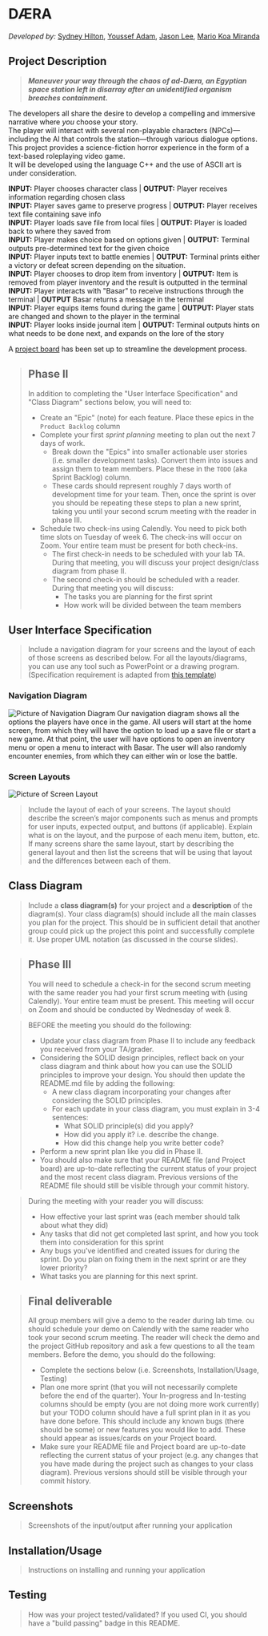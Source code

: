# DÆRA
 
_Developed by:_ [Sydney Hilton](https://github.com/Sydnyepie), [Youssef Adam](https://github.com/atxm), [Jason Lee](https://github.com/jalee314), [Mario Koa Miranda](https://github.com/KoaMiranda)  

## Project Description
 > **_Maneuver your way through the chaos of ad-Dæra, an Egyptian space station left in disarray after an unidentified organism breaches containment._**

The developers all share the desire to develop a compelling and immersive narrative where _you_ choose your story.  
The player will interact with several non-playable characters (NPCs)—including the AI that controls the station—through various dialogue options.
This project provides a science-fiction horror experience in the form of a text-based roleplaying video game.  
It will be developed using the language C++ and the use of ASCII art is under consideration. <br/> 

**INPUT:** Player chooses character class | **OUTPUT:** Player receives information regarding chosen class <br/>
**INPUT:** Player saves game to preserve progress | **OUTPUT:** Player receives text file containing save info <br/>
**INPUT:** Player loads save file from local files | **OUTPUT:** Player is loaded back to where they saved from <br/>
**INPUT:** Player makes choice based on options given | **OUTPUT:** Terminal outputs pre-determined text for the given choice <br/>
**INPUT:** Player inputs text to battle enemies | **OUTPUT:** Terminal prints either a victory or defeat screen depending on the situation. <br/>
**INPUT:** Player chooses to drop item from inventory | **OUTPUT:** Item is removed from player inventory and the result is outputted in the terminal <br/>
**INPUT:** Player interacts with "Basar" to receive instructions through the terminal | **OUTPUT** Basar returns a message in the terminal <br/>
**INPUT:** Player equips items found during the game | **OUTPUT:** Player stats are changed and shown to the player in the terminal <br/>
**INPUT:** Player looks inside journal item | **OUTPUT:** Terminal outputs hints on what needs to be done next, and expands on the lore of the story <br/>


A [project board](https://github.com/orgs/cs100/projects/314/views/1) has been set up to streamline the development process.
 > ## Phase II
 > In addition to completing the "User Interface Specification" and "Class Diagram" sections below, you will need to:
 > * Create an "Epic" (note) for each feature. Place these epics in the `Product Backlog` column
 > * Complete your first *sprint planning* meeting to plan out the next 7 days of work.
 >   * Break down the "Epics" into smaller actionable user stories (i.e. smaller development tasks). Convert them into issues and assign them to team members. Place these in the `TODO` (aka Sprint Backlog) column.
 >   * These cards should represent roughly 7 days worth of development time for your team. Then, once the sprint is over you should be repeating these steps to plan a new sprint, taking you until your second scrum meeting with the reader in phase III.
 > * Schedule two check-ins using Calendly. You need to pick both time slots on Tuesday of week 6. The check-ins will occur on Zoom. Your entire team must be present for both check-ins.
 >   * The first check-in needs to be scheduled with your lab TA. During that meeting, you will discuss your project design/class diagram from phase II.
 >   * The second check-in should be scheduled with a reader. During that meeting you will discuss:
 >     * The tasks you are planning for the first sprint
 >     * How work will be divided between the team members
## User Interface Specification
 > Include a navigation diagram for your screens and the layout of each of those screens as described below. For all the layouts/diagrams, you can use any tool such as PowerPoint or a drawing program. (Specification requirement is adapted from [this template](https://redirect.cs.umbc.edu/~mgrass2/cmsc345/Template_UI.doc))

### Navigation Diagram
![Picture of Navigation Diagram](https://github.com/cs100/final-project-jlee1667-yadam003-shilt003-mmira069/blob/master/img/Navigation_Diagram.jpg)
Our navigation diagram shows all the options the players have once in the game. All users will start at the home screen, from which they will have the option to load up a save file or start a new game. At that point, the user will have options to open an inventory menu or open a menu to interact with Basar. The user will also randomly encounter enemies, from which they can either win or lose the battle.

### Screen Layouts
![Picture of Screen Layout](https://github.com/cs100/final-project-jlee1667-yadam003-shilt003-mmira069/blob/master/img/Screen_Layout.png)
> Include the layout of each of your screens. The layout should describe the screen’s major components such as menus and prompts for user inputs, expected output, and buttons (if applicable). Explain what is on the layout, and the purpose of each menu item, button, etc. If many screens share the same layout, start by describing the general layout and then list the screens that will be using that layout and the differences between each of them.

## Class Diagram
 > Include a **class diagram(s)** for your project and a **description** of the diagram(s). Your class diagram(s) should include all the main classes you plan for the project. This should be in sufficient detail that another group could pick up the project this point and successfully complete it. Use proper UML notation (as discussed in the course slides).
 
 > ## Phase III
 > You will need to schedule a check-in for the second scrum meeting with the same reader you had your first scrum meeting with (using Calendly). Your entire team must be present. This meeting will occur on Zoom and should be conducted by Wednesday of week 8.
 
 > BEFORE the meeting you should do the following:
 > * Update your class diagram from Phase II to include any feedback you received from your TA/grader.
 > * Considering the SOLID design principles, reflect back on your class diagram and think about how you can use the SOLID principles to improve your design. You should then update the README.md file by adding the following:
 >   * A new class diagram incorporating your changes after considering the SOLID principles.
 >   * For each update in your class diagram, you must explain in 3-4 sentences:
 >     * What SOLID principle(s) did you apply?
 >     * How did you apply it? i.e. describe the change.
 >     * How did this change help you write better code?
 > * Perform a new sprint plan like you did in Phase II.
 > * You should also make sure that your README file (and Project board) are up-to-date reflecting the current status of your project and the most recent class diagram. Previous versions of the README file should still be visible through your commit history.
 
> During the meeting with your reader you will discuss: 
 > * How effective your last sprint was (each member should talk about what they did)
 > * Any tasks that did not get completed last sprint, and how you took them into consideration for this sprint
 > * Any bugs you've identified and created issues for during the sprint. Do you plan on fixing them in the next sprint or are they lower priority?
 > * What tasks you are planning for this next sprint.

 
 > ## Final deliverable
 > All group members will give a demo to the reader during lab time. ou should schedule your demo on Calendly with the same reader who took your second scrum meeting. The reader will check the demo and the project GitHub repository and ask a few questions to all the team members. 
 > Before the demo, you should do the following:
 > * Complete the sections below (i.e. Screenshots, Installation/Usage, Testing)
 > * Plan one more sprint (that you will not necessarily complete before the end of the quarter). Your In-progress and In-testing columns should be empty (you are not doing more work currently) but your TODO column should have a full sprint plan in it as you have done before. This should include any known bugs (there should be some) or new features you would like to add. These should appear as issues/cards on your Project board.
 > * Make sure your README file and Project board are up-to-date reflecting the current status of your project (e.g. any changes that you have made during the project such as changes to your class diagram). Previous versions should still be visible through your commit history. 
 
 ## Screenshots
 > Screenshots of the input/output after running your application
 ## Installation/Usage
 > Instructions on installing and running your application
 ## Testing
 > How was your project tested/validated? If you used CI, you should have a "build passing" badge in this README.
 
